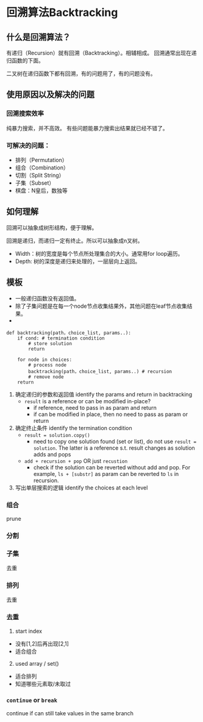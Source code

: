 # 回溯算法Backtracking

## 什么是回溯算法？
有递归（Recursion）就有回溯（Backtracking）。相辅相成。
回溯通常出现在递归函数的下面。

二叉树在递归函数下都有回溯，有的问题用了，有的问题没有。

## 使用原因以及解决的问题
### 回溯搜索效率
纯暴力搜索，并不高效。
有些问题能暴力搜索出结果就已经不错了。

### 可解决的问题：
- 排列（Permutation）
- 组合（Combination）
- 切割（Split String）
- 子集（Subset）
- 棋盘：N皇后，数独等

## 如何理解
回溯可以抽象成树形结构，便于理解。

回溯是递归，而递归一定有终止。所以可以抽象成n叉树。
- Width：树的宽度是每个节点所处理集合的大小。通常用for loop遍历。
- Depth: 树的深度是递归来处理的，一层层向上返回。

## 模板
- 一般递归函数没有返回值。
- 除了子集问题是在每一个node节点收集结果外，其他问题在leaf节点收集结果。
- 

```python3
def backtracking(path，choice_list, params..):
    if cond: # termination condition
        # store solution
        return

    for node in choices:
        # process node
        backtracking(path，choice_list, params..) # recursion
        # remove node
    return
```

1. 确定递归的参数和返回值 identify the params and return in backtracking
    - `result` is a reference or can be modified in-place? 
      - if reference, need to pass in as param and return
      - if can be modified in place, then no need to pass as param or return
2. 确定终止条件 identify the termination condition
   - `result = solution.copy()` 
     - need to copy one solution found (set or list), do not use `result = solution`. The latter is a reference s.t. result changes as solution adds and pops
   - `add + recursion + pop` OR just `recustion`
     - check if the solution can be reverted without add and pop. For example, `ls + [substr]` as param can be reverted to `ls` in recursion.
3. 写出单层搜索的逻辑 identify the choices at each level

### 组合
prune

### 分割


### 子集
去重

### 排列
去重


### 去重
1. start index  
- 没有[1,2]后再出现[2,1]
- 适合组合

2. used array / set()
- 适合排列
- 知道哪些元素取/未取过





### `continue` or `break`
continue if can still take values in the same branch
